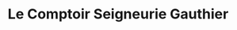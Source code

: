---
title: "Le Comptoir Seigneurie Gauthier"
url: /toulouse/le-comptoir-seigneurie-gauthier/
shop: Farben
---